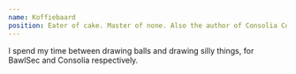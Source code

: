 ```yaml
---
name: Koffiebaard
position: Eater of cake. Master of none. Also the author of Consolia Comics.
---
```


I spend my time between drawing balls and drawing silly things, for BawlSec and Consolia respectively.
